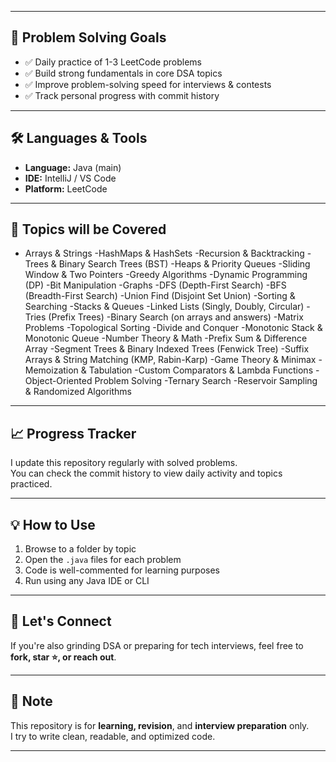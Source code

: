 
---

## 🚀 Problem Solving Goals

- ✅ Daily practice of 1-3 LeetCode problems
- ✅ Build strong fundamentals in core DSA topics
- ✅ Improve problem-solving speed for interviews & contests
- ✅ Track personal progress with commit history

---

## 🛠️ Languages & Tools

- **Language:** Java (main)
- **IDE:** IntelliJ / VS Code
- **Platform:** LeetCode

---

## 🧠 Topics will be Covered 

- Arrays & Strings
-HashMaps & HashSets
-Recursion & Backtracking
-Trees & Binary Search Trees (BST)
-Heaps & Priority Queues
-Sliding Window & Two Pointers
-Greedy Algorithms
-Dynamic Programming (DP)
-Bit Manipulation
-Graphs
  -DFS (Depth-First Search)
  -BFS (Breadth-First Search)
  -Union Find (Disjoint Set Union)
-Sorting & Searching
-Stacks & Queues
-Linked Lists (Singly, Doubly, Circular)
-Tries (Prefix Trees)
-Binary Search (on arrays and answers)
-Matrix Problems
-Topological Sorting
-Divide and Conquer
-Monotonic Stack & Monotonic Queue
-Number Theory & Math
-Prefix Sum & Difference Array
-Segment Trees & Binary Indexed Trees (Fenwick Tree)
-Suffix Arrays & String Matching (KMP, Rabin-Karp)
-Game Theory & Minimax
-Memoization & Tabulation
-Custom Comparators & Lambda Functions
-Object-Oriented Problem Solving
-Ternary Search
-Reservoir Sampling & Randomized Algorithms


---

## 📈 Progress Tracker

I update this repository regularly with solved problems.  
You can check the commit history to view daily activity and topics practiced.

---

## 💡 How to Use

1. Browse to a folder by topic
2. Open the `.java` files for each problem
3. Code is well-commented for learning purposes
4. Run using any Java IDE or CLI

---

## 🤝 Let's Connect

If you're also grinding DSA or preparing for tech interviews, feel free to **fork, star ⭐, or reach out**.

---

## 📌 Note

This repository is for **learning, revision**, and **interview preparation** only.  
I try to write clean, readable, and optimized code.

---

